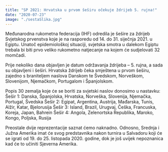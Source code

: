 ```yaml
---
title: "SP 2021: Hrvatska u prvom šeširu očekuje ždrijeb 5. rujna!"
date: "2020-07-23"
image: "./sestaSlika.jpg"
---
```


Međunarodna rukometna federacija (IHF) odredila je šešire za ždrijeb Svjetskog prvenstva koje je na rasporedu od 14. do 31. siječnja 2021. u Egiptu. Unatoč epidemiološkoj situaciji, svjetska smotra u dalekom Egiptu trebala bi biti prvo veliko rukometno natjecanje na kojem će sudjelovati 32 momčadi.

Prije nekoliko dana objavljen je datum održavanja ždrijeba – 5. rujna, a sada su objavljeni i šeširi. Hrvatska ždrijeb čeka smještena u prvom šeširu, zajedno s braniteljem naslova Danskom te Švedskom, Norveškom, Slovenijom, Njemačkom, Portugalom i Španjolskom.

Popis 30 zemalja koje će se boriti za svjetski naslov donosimo u nastavku:
Šešir 1: Danska, Španjolska, Hrvatska, Norveška, Slovenija, Njemačka, Portugal, Švedska
Šešir 2: Egipat, Argentina, Austrija, Mađarska, Tunis, Alžir, Katar, Bjelorusija
Šešir 3: Island, Brazil, Urugvaj, Češka, Francuska, Koreja, Japan, Bahrein
Šešir 4: Angola, Zelenortska Republika, Maroko, Kongo, Poljska, Rusija

Preostale dvije reprezentacije saznat ćemo naknadno. Odnosno, Srednja i Južna Amerika imat će svog predstavnika nakon turnira u Salvadoru koji će se igrati od 19. do 25. listopada 2020. godine, dok je još uvijek nepoznanica kad će to učiniti Sjeverna Amerika.
